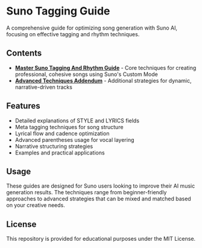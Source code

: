 # Suno Tagging Guide

A comprehensive guide for optimizing song generation with Suno AI, focusing on effective tagging and rhythm techniques.

## Contents

- **[Master Suno Tagging And Rhythm Guide](Master-Suno-Tagging-And-Rhythm-Guide.md)** - Core techniques for creating professional, cohesive songs using Suno's Custom Mode
- **[Advanced Techniques Addendum](Master-Suno-Guide-Addendum-Advanced-Techniques.md)** - Additional strategies for dynamic, narrative-driven tracks

## Features

- Detailed explanations of STYLE and LYRICS fields
- Meta tagging techniques for song structure
- Lyrical flow and cadence optimization
- Advanced parentheses usage for vocal layering
- Narrative structuring strategies
- Examples and practical applications

## Usage

These guides are designed for Suno users looking to improve their AI music generation results. The techniques range from beginner-friendly approaches to advanced strategies that can be mixed and matched based on your creative needs.

## License

This repository is provided for educational purposes under the MIT License.
